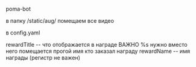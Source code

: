  p o m a - b o t 

в папку /static/aug/ помещаем все видео

в config.yaml

  rewardTitle -- что отображается в награде ВАЖНО %s нужно вместо него помещается прогой имя кто заказал награду
  rewardName --  имя награды (регистр не важен)
 
 
 

